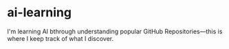 # ai-learning

I'm learning AI bthrough understanding popular GitHub Repositories—this is where I keep track of what I discover.
